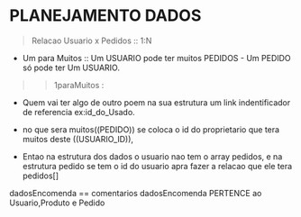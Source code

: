# PLANEJAMENTO DADOS
> Relacao Usuario x Pedidos :: 1:N 
- Um para Muitos :: Um USUARIO pode ter muitos PEDIDOS - Um PEDIDO só pode ter Um USUARIO.

>>  1paraMuitos : 
- Quem vai ter algo de outro poem na sua estrutura um link indentificador de referencia ex:id_do_Usado. 
- no que sera muitos((PEDIDO)) se coloca o id do proprietario que tera muitos deste ((USUARIO_ID)), 

- Entao na estrutura dos dados o usuario nao tem o array pedidos, e na estrutura pedido se tem o id do usuario apra fazer a relacao que ele tera pedidos[] 

dadosEncomenda == comentarios
dadosEncomenda PERTENCE ao Usuario,Produto e Pedido 
